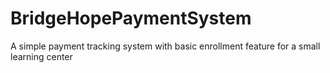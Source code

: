 # BridgeHopePaymentSystem
A simple payment tracking system with basic enrollment feature for a small learning center
